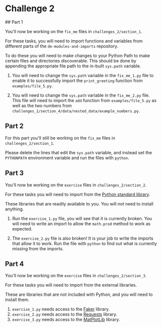 # Challenge 2

## Part 1

You'll now be working on the `fix_me` files in `challenges_2/section_1`.

For these tasks, you will need to import functions and variables from different parts of the `de-modules-and-imports` repository.

To do these you will need to make changes to your Python Path to make certain files and directories discoverable. This should be done by appending the appropriate file path to the in-built `sys.path` variable.

1. You will need to change the `sys.path` variable in the `fix_me_1.py` file to enable it to successfully import the `print_greeting` function from `examples/file_5.py`.

2. You will need to change the `sys.path` variable in the `fix_me_2.py` file. This file will need to import the `add` function from `examples/file_5.py` as well as the two numbers from `challenges_1/section_4/data/nested_data/example_numbers.py`.

## Part 2

For this part you'll still be working on the `fix_me` files in `challenges_2/section_1`.

Please delete the lines that edit the `sys.path` variable, and instead set the `PYTHONPATH` environment variable and run the files with `python`.

## Part 3

You'll now be working on the `exercise` files in `challenges_2/section_2`.

For these tasks you will need to import from the [Python standard library](https://docs.python.org/3/library/index.html).

These libraries that are readily available to you. You will not need to install anything.

1. Run the `exercise_1.py` file, you will see that it is currently broken. You will need to write an import to allow the `math.prod` method to work as expected.

2. The `exercise_2.py` file is also broken! It is your job to write the imports that allow it to work. Run the file with `python` to find out what is currently missing from the imports.

## Part 4

You'll now be working on the `exercise` files in `challenges_2/section_3`.

For these tasks you will need to import from the external libraries.

These are libraries that are not included with Python, and you will need to install them.

1. `exercise_1.py` needs access to the [Faker](https://faker.readthedocs.io/en/master/) library.
2. `exercise_2.py` needs access to the [Requests](https://pypi.org/project/requests/) library.
3. `exercise_3.py` needs access to the [MatPlotLib](https://matplotlib.org/stable/) library.
